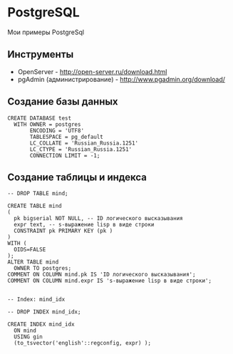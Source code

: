 PostgreSQL
==========

Мои примеры PostgreSql

 Инструменты
-------------
 * OpenServer - http://open-server.ru/download.html
 * pgAdmin (администрирование) - http://www.pgadmin.org/download/


 Создание базы данных
----------------------
```
CREATE DATABASE test
  WITH OWNER = postgres
       ENCODING = 'UTF8'
       TABLESPACE = pg_default
       LC_COLLATE = 'Russian_Russia.1251'
       LC_CTYPE = 'Russian_Russia.1251'
       CONNECTION LIMIT = -1;
```

 Создание таблицы и индекса
----------------------------
```
-- DROP TABLE mind;

CREATE TABLE mind
(
  pk bigserial NOT NULL, -- ID логического высказывания
  expr text, -- s-выражение lisp в виде строки
  CONSTRAINT pk PRIMARY KEY (pk )
)
WITH (
  OIDS=FALSE
);
ALTER TABLE mind
  OWNER TO postgres;
COMMENT ON COLUMN mind.pk IS 'ID логического высказывания';
COMMENT ON COLUMN mind.expr IS 's-выражение lisp в виде строки';


-- Index: mind_idx

-- DROP INDEX mind_idx;

CREATE INDEX mind_idx
  ON mind
  USING gin
  (to_tsvector('english'::regconfig, expr) );
```